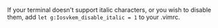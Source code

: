 If your terminal doesn't support italic characters, or you wish to disable them,
add `let g:Iosvkem_disable_italic = 1` to your .vimrc.
